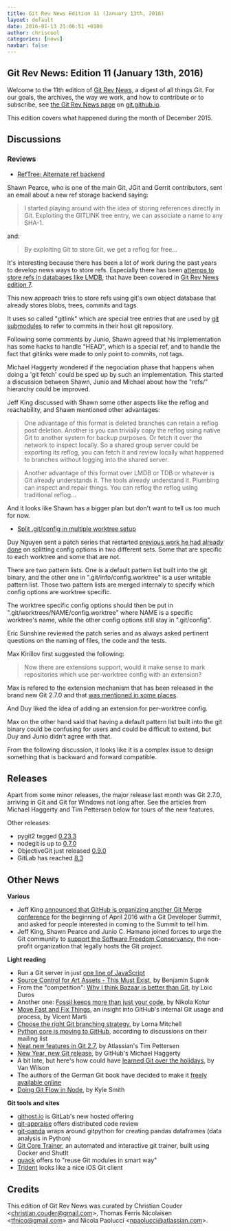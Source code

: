 ```yaml
---
title: Git Rev News Edition 11 (January 13th, 2016)
layout: default
date: 2016-01-13 21:06:51 +0100
author: chriscool
categories: [news]
navbar: false
---
```


## Git Rev News: Edition 11 (January 13th, 2016)

Welcome to the 11th edition of [Git Rev News](http://git.github.io/rev_news/rev_news.html),
a digest of all things Git. For our goals, the archives, the way we work, and how to contribute or to
subscribe, see [the Git Rev News page](http://git.github.io/rev_news/rev_news.html) on [git.github.io](http://git.github.io).

This edition covers what happened during the month of December 2015.

## Discussions

<!---
### General
-->

### Reviews

* [RefTree: Alternate ref backend](http://thread.gmane.org/gmane.comp.version-control.git/282677/)

Shawn Pearce, who is one of the main Git, JGit and Gerrit
contributors, sent an email about a new ref storage backend saying:

> I started playing around with the idea of storing references directly
> in Git. Exploiting the GITLINK tree entry, we can associate a name to
> any SHA-1.

and:

> By exploiting Git to store Git, we get a reflog for free...

It's interesting because there has been a lot of work during the past
years to develop news ways to store refs. Especially there has been
[attemps to store refs in databases like LMDB](http://thread.gmane.org/gmane.comp.version-control.git/277138), that have been covered in
[Git Rev News edition 7](https://git.github.io/rev_news/2015/09/09/edition-7/).

This new approach tries to store refs using git's own object database
that already stores blobs, trees, commits and tags.

It uses so called "gitlink" which are special tree entries that are
used by [git submodules](https://git-scm.com/docs/git-submodule) to
refer to commits in their host git repository.

Following some comments by Junio, Shawn agreed that his implementation
has some hacks to handle "HEAD", which is a special ref, and to handle
the fact that gitlinks were made to only point to commits, not tags.

Michael Haggerty wondered if the negociation phase that happens when
doing a 'git fetch' could be sped up by such an implementation. This
started a discussion between Shawn, Junio and Michael about how the
"refs/" hierarchy could be improved.

Jeff King discussed with Shawn some other aspects like the reflog and
reachability, and Shawn mentioned other advantages:

> One advantage of this format is deleted branches can retain a reflog
> post deletion. Another is you can trivially copy the reflog using
> native Git to another system for backup purposes. Or fetch it over the
> network to inspect locally. So a shared group server could be
> exporting its reflog, you can fetch it and review locally what
> happened to branches without logging into the shared server.

> Another advantage of this format over LMDB or TDB or whatever is Git
> already understands it. The tools already understand it. Plumbing can
> inspect and repair things. You can reflog the reflog using traditional
> reflog...

And it looks like Shawn has a bigger plan but don't want to tell us
too much for now.

* [Split .git/config in multiple worktree setup](http://thread.gmane.org/gmane.comp.version-control.git/281906/)

Duy Nguyen sent a patch series that restarted
[previous work he had already done](http://thread.gmane.org/gmane.comp.version-control.git/266520)
on splitting config options in two different sets. Some that are
specific to each worktree and some that are not.

There are two pattern lists. One is a default pattern list built into
the git binary, and the other one in ".git/info/config.worktree" is a
user writable pattern list. Those two pattern lists are merged
internaly to specify which config options are worktree specific.

The worktree specific config options should then be put in
".git/worktrees/NAME/config.worktree" where NAME is a specific
worktree's name, while the other config options still stay in
".git/config".

Eric Sunshine reviewed the patch series and as always asked pertinent
questions on the naming of files, the code and the tests.

Max Kirillov first suggested the following:

> Now there are extensions support, would it make sense to
> mark repositories which use per-worktree config with an
> extension?

Max is refered to the extension mechanism that has been released in
the brand new Git 2.7.0 and that
[was mentioned in some places](http://lwn.net/Articles/668163/).

And Duy liked the idea of adding an extension for per-worktree config.

Max on the other hand said that having a default pattern list built
into the git binary could be confusing for users and could be
difficult to extend, but Duy and Junio didn't agree with that.

From the following discussion, it looks like it is a complex issue to
design something that is backward and forward compatible.

<!---
### Support
-->

## Releases

Apart from some minor releases, the major release last month was Git 2.7.0,
arriving in Git and Git for Windows not long after. See the articles from
Michael Haggerty and Tim Pettersen below for tours of the new features.

Other releases:

* pygit2 tagged [0.23.3](https://github.com/libgit2/pygit2/releases/tag/v0.23.3)
* nodegit is up to [0.7.0](https://github.com/nodegit/nodegit/releases/tag/v0.7.0)
* ObjectiveGit just released [0.9.0](https://github.com/libgit2/objective-git/releases/tag/0.9.0)
* GitLab has reached [8.3](https://about.gitlab.com/2015/12/22/gitlab-8-3-released/)


## Other News

__Various__

* Jeff King [announced that GitHub is organizing another Git Merge conference](http://article.gmane.org/gmane.comp.version-control.git/282634/) for the beginning of April 2016 with a Git Developer Summit, and asked for people interested in coming to the Summit to tell him.
* Jeff King, Shawn Pearce and Junio C. Hamano joined forces to urge the Git community to [support the Software Freedom Conservancy](http://permalink.gmane.org/gmane.comp.version-control.git/282881), the non-profit organization that legally hosts the Git project.

__Light reading__

* Run a Git server in just [one line of JavaScript](https://gist.github.com/MakeNowJust/262e080217aebbc628c0)
* [Source Control for Art Assets - This Must Exist](http://hacksoflife.blogspot.de/2015/12/source-control-for-art-assets-this-must.html), by Benjamin Supnik
* From the "competition": [Why I think Bazaar is better than Git](http://lduros.net/posts/why-i-think-bazaar-better-git/), by Loic Duros
* Another one: [Fossil keeps more than just your code](https://blog.kotur.org/posts/fossil-keeps-more-than-just-your-code.html), by Nikola Kotur
* [Move Fast and Fix Things](http://githubengineering.com/move-fast/), an insight into GitHub's internal Git usage and process, by Vicent Marti
* [Choose the right Git branching strategy](http://www.creativebloq.com/web-design/choose-right-git-branching-strategy-121518344), by Lorna Mitchell
* [Python core is moving to GitHub](https://mail.python.org/pipermail/core-workflow/2016-January/000345.html), according to discussions on their mailing list
* [Neat new features in Git 2.7](https://developer.atlassian.com/blog/2016/01/git-2.7-release/), by Atlassian's Tim Pettersen
* [New Year, new Git release](https://github.com/blog/2094-new-year-new-git-release), by GitHub's Michael Haggerty
* A bit late, but here's how could have [learned Git over the holidays](http://vanwilson.info/2015/12/the-12-days-of-git-learn-git-over-the-holidays/), by Van Wilson
* The authors of the German Git book have decided to make it [freely available online](http://gitbu.ch/index.html)
* [Doing Git Flow in Node](http://blog.smith-kyle.com/git-flow-with-node/), by Kyle Smith


__Git tools and sites__

* [githost.io](https://githost.io/) is GitLab's new hosted offering
* [git-appraise](https://github.com/google/git-appraise) offers distributed code review
* [git-panda](http://wdm0006.github.io/git-pandas/) wraps around gitpython for creating pandas dataframes (data analysis in Python)
* [Git Core Trainer](https://github.com/ianmiell/shutit-git-trainer), an automated and interactive git trainer, built using Docker and ShutIt
* [quack](https://github.com/Autodesk/quack) offers to "reuse Git modules in smart way"
* [Trident](http://somerobots.com/trident.html) looks like a nice iOS Git client

## Credits

This edition of Git Rev News was curated by Christian Couder &lt;<christian.couder@gmail.com>&gt;,
Thomas Ferris Nicolaisen &lt;<tfnico@gmail.com>&gt; and Nicola Paolucci &lt;<npaolucci@atlassian.com>&gt;.
